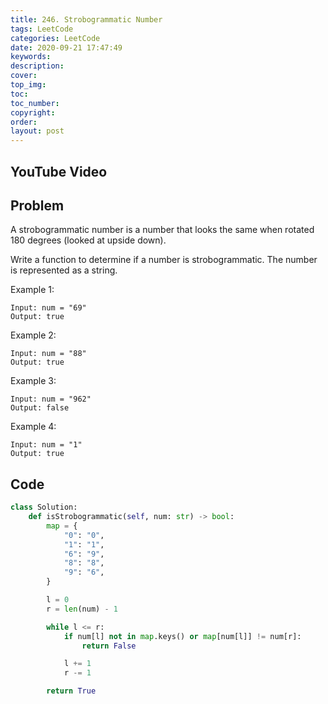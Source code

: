 ```yaml
---
title: 246. Strobogrammatic Number
tags: LeetCode
categories: LeetCode
date: 2020-09-21 17:47:49
keywords:
description:
cover:
top_img:
toc:
toc_number:
copyright:
order:
layout: post
---
```


## YouTube Video

## Problem

A strobogrammatic number is a number that looks the same when rotated 180 degrees (looked at upside down).

Write a function to determine if a number is strobogrammatic. The number is represented as a string.

Example 1:

```
Input: num = "69"
Output: true
```

Example 2:

```
Input: num = "88"
Output: true
```

Example 3:

```
Input: num = "962"
Output: false
```

Example 4:

```
Input: num = "1"
Output: true
```

## Code

```python
class Solution:
    def isStrobogrammatic(self, num: str) -> bool:
        map = {
            "0": "0",
            "1": "1",
            "6": "9",
            "8": "8",
            "9": "6",
        }

        l = 0
        r = len(num) - 1

        while l <= r:
            if num[l] not in map.keys() or map[num[l]] != num[r]:
                return False

            l += 1
            r -= 1

        return True
```
